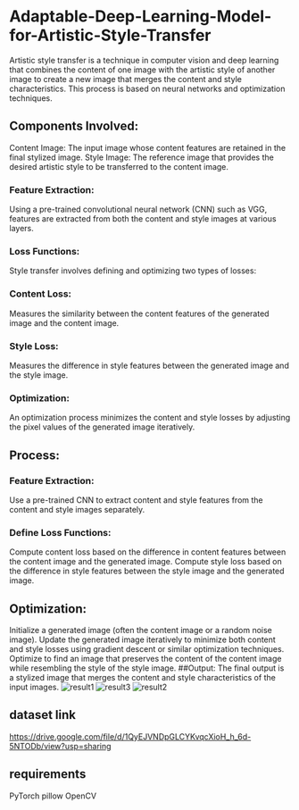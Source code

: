 # Adaptable-Deep-Learning-Model-for-Artistic-Style-Transfer

Artistic style transfer is a technique in computer vision and deep learning that combines the content of one image with the artistic style of another image to create a new image that merges the content and style characteristics. This process is based on neural networks and optimization techniques.

## Components Involved:
Content Image: The input image whose content features are retained in the final stylized image.
Style Image: The reference image that provides the desired artistic style to be transferred to the content image.
### Feature Extraction: 
Using a pre-trained convolutional neural network (CNN) such as VGG, features are extracted from both the content and style images at various layers.
### Loss Functions: 
Style transfer involves defining and optimizing two types of losses:
### Content Loss:
Measures the similarity between the content features of the generated image and the content image.
### Style Loss:
Measures the difference in style features between the generated image and the style image.
### Optimization: 
An optimization process minimizes the content and style losses by adjusting the pixel values of the generated image iteratively.
## Process:
### Feature Extraction:
Use a pre-trained CNN to extract content and style features from the content and style images separately.
### Define Loss Functions:
Compute content loss based on the difference in content features between the content image and the generated image.
Compute style loss based on the difference in style features between the style image and the generated image.
## Optimization:
Initialize a generated image (often the content image or a random noise image).
Update the generated image iteratively to minimize both content and style losses using gradient descent or similar optimization techniques.
Optimize to find an image that preserves the content of the content image while resembling the style of the style image.
##Output:
The final output is a stylized image that merges the content and style characteristics of the input images.
![result1](https://github.com/Ashishgirigoswami/Adaptable-Deep-Learning-Model-for-Artistic-Style-Transfer/assets/43043428/4b71f532-29e6-4104-b553-8d73f9d1a200)
![result3](https://github.com/Ashishgirigoswami/Adaptable-Deep-Learning-Model-for-Artistic-Style-Transfer/assets/43043428/0b28251b-008c-4f08-94ac-76215c26ef90)
![result2](https://github.com/Ashishgirigoswami/Adaptable-Deep-Learning-Model-for-Artistic-Style-Transfer/assets/43043428/998ea65b-9386-44b9-9d52-f432af06e77d)


## dataset link 
https://drive.google.com/file/d/1QyEJVNDpGLCYKvqcXioH_h_6d-5NTODb/view?usp=sharing
## requirements
PyTorch
pillow
OpenCV
